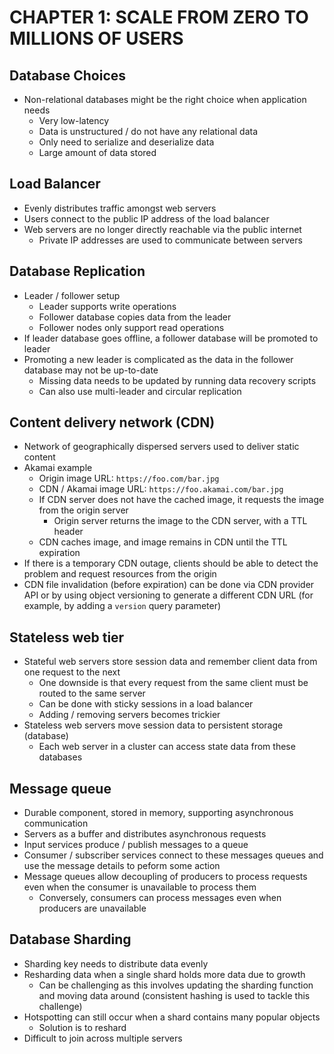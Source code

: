 # CHAPTER 1: SCALE FROM ZERO TO MILLIONS OF USERS

## Database Choices

* Non-relational databases might be the right choice when application needs
  * Very low-latency
  * Data is unstructured / do not have any relational data
  * Only need to serialize and deserialize data
  * Large amount of data stored

## Load Balancer

* Evenly distributes traffic amongst web servers
* Users connect to the public IP address of the load balancer
* Web servers are no longer directly reachable via the public internet
  * Private IP addresses are used to communicate between servers

## Database Replication

* Leader / follower setup
  * Leader supports write operations
  * Follower database copies data from the leader
  * Follower nodes only support read operations
* If leader database goes offline, a follower database will be promoted to leader
* Promoting a new leader is complicated as the data in the follower database may not be up-to-date
  * Missing data needs to be updated by running data recovery scripts
  * Can also use multi-leader and circular replication

## Content delivery network (CDN)

* Network of geographically dispersed servers used to deliver static content
* Akamai example
  * Origin image URL: `https://foo.com/bar.jpg`
  * CDN / Akamai image URL: `https://foo.akamai.com/bar.jpg`
  * If CDN server does not have the cached image, it requests the image from the origin server
    * Origin server returns the image to the CDN server, with a TTL header
  * CDN caches image, and image remains in CDN until the TTL expiration
* If there is a temporary CDN outage, clients should be able to detect the problem and request resources from the origin
* CDN file invalidation (before expiration) can be done via CDN provider API or by using object versioning to generate a different CDN URL (for example, by adding a `version` query parameter)

## Stateless web tier

* Stateful web servers store session data and remember client data from one request to the next
  * One downside is that every request from the same client must be routed to the same server
  * Can be done with sticky sessions in a load balancer
  * Adding / removing servers becomes trickier
* Stateless web servers move session data to persistent storage (database)
  * Each web server in a cluster can access state data from these databases

## Message queue

* Durable component, stored in memory, supporting asynchronous communication
* Servers as a buffer and distributes asynchronous requests
* Input services produce / publish messages to a queue
* Consumer / subscriber services connect to these messages queues and use the message details to peform some action
* Message queues allow decoupling of producers to process requests even when the consumer is unavailable to process them
  * Conversely, consumers can process messages even when producers are unavailable

## Database Sharding

* Sharding key needs to distribute data evenly
* Resharding data when a single shard holds more data due to growth
  * Can be challenging as this involves updating the sharding function and moving data around (consistent hashing is used to tackle this challenge)
* Hotspotting can still occur when a shard contains many popular objects
  * Solution is to reshard
* Difficult to join across multiple servers
